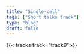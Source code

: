 ```yaml
---
title: "Single-cell"
tags: ["Short talks track"]
type: "blog"
draft: false
---
```


{{< tracks track="track9">}}


